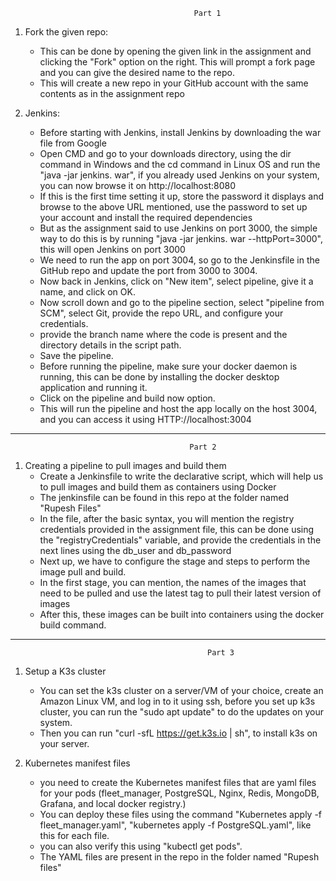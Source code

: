                                              Part 1

1. Fork the given repo:
     * This can be done by opening the given link in the assignment and clicking the "Fork" option on the right. This will prompt a fork page and you can give the desired name to the repo.
      * This will create a new repo in your GitHub account with the same contents as in the assignment repo

2. Jenkins:
      * Before starting with Jenkins, install Jenkins by downloading the war file from Google
      * Open CMD and go to your downloads directory, using the dir command in Windows and the cd command in Linux OS
     and run the "java -jar jenkins. war", if you already used Jenkins on your system, you can now browse it on http://localhost:8080
      * If this is the first time setting it up, store the password it displays and browse to the above URL mentioned, use the password to set up your account and install the required dependencies
      * But as the assignment said to use Jenkins on port 3000, the simple way to do this is by running "java -jar jenkins. war --httpPort=3000", this will open Jenkins on port 3000
      * We need to run the app on port 3004, so go to the Jenkinsfile in the GitHub repo and update the port from 3000 to 3004.
      * Now back in Jenkins, click on "New item", select pipeline, give it a name, and click on OK.
      * Now scroll down and go to the pipeline section, select "pipeline from SCM", select Git, provide the repo URL, and configure your credentials.
      * provide the branch name where the code is present and the directory details in the script path.
      * Save the pipeline.
      * Before running the pipeline, make sure your docker daemon is running, this can be done by installing the docker desktop application and running it.
      * Click on the pipeline and build now option.
      * This will run the pipeline and host the app locally on the host 3004, and you can access it using HTTP://localhost:3004

---------------------------------------------------------------------------------------------------------
                                            Part 2
                                            
1. Creating a pipeline to pull images and build them
     * Create a Jenkinsfile to write the declarative script, which will help us to pull images and build them as containers using Docker
     * The jenkinsfile can be found in this repo at the folder named "Rupesh Files"
     * In the file, after the basic syntax, you will mention the registry credentials provided in the assignment file, this can be done using the "registryCredentials" variable, and provide the credentials in the next lines using the db_user and db_password
     * Next up, we have to configure the stage and steps to perform the image pull and build.
     * In the first stage, you can mention, the names of the images that need to be pulled and use the latest tag to pull their latest version of images
     * After this, these images can be built into containers using the docker build command.

-----------------------------------------------------------------------------------------------------------
                                                Part 3

1. Setup a K3s cluster
    * You can set the k3s cluster on a server/VM of your choice, create an Amazon Linux VM, and log in to it using ssh, before you set up k3s cluster, you can run the "sudo apt update" to do the updates on your system.
    * Then you can run "curl -sfL https://get.k3s.io | sh", to install k3s on your server.

2. Kubernetes manifest files
   *  you need to create the Kubernetes manifest files that are yaml files for your pods (fleet_manager, PostgreSQL, Nginx, Redis, MongoDB, Grafana, and local docker registry.)
   *  You can deploy these files using the command "Kubernetes apply -f fleet_manager.yaml", "kubernetes apply -f PostgreSQL.yaml", like this for each file.
   *  you can also verify this using "kubectl get pods".
   *  The YAML files are present in the repo in the folder named "Rupesh files"
     
